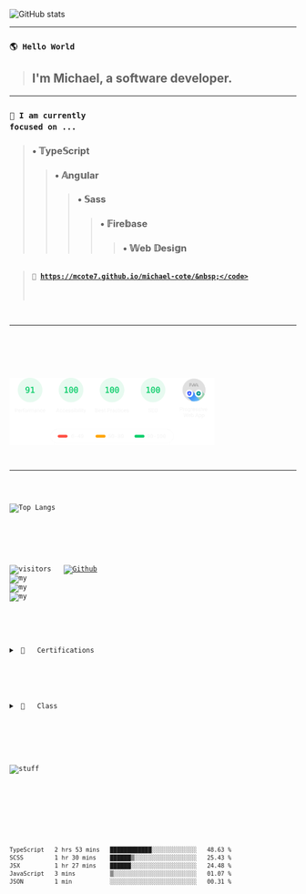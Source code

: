 ![GitHub stats](https://github-readme-stats.vercel.app/api?username=mcote7&show_icons=true&theme=react)

<hr>

### <code>🌎 Hello World&nbsp;</code>
> ## I'm Michael, a software developer.
---
### <code>🎯 I am currently focused on&nbsp;...&nbsp;</code>
> ### &bull;&nbsp;&Topf;ype&Sopf;cript<br>
>> ### &bull;&nbsp;&Aopf;ng&uopf;lar<br>
>>> ### &bull;&nbsp;&Sopf;ass<br>
>>>> ### &bull;&nbsp;&Fopf;ire&bopf;ase<br>
>>>>> ### &bull;&nbsp;&Wopf;eb &Dopf;esi&gopf;n<br>
##
> #### <code>🚀&nbsp;https://mcote7.github.io/michael-cote/&nbsp;</code>
---

<br>

<img src="gauges.svg" alt="guadges" width="360"/>&nbsp;

<hr>

![Top Langs](https://github-readme-stats.vercel.app/api/top-langs/?username=mcote7&layout=compact&theme=react)

<br>

![visitors](https://visitor-badge.laobi.icu/badge?page_id=mcote7.mcote7)&nbsp;&nbsp;
[![Github](https://img.shields.io/github/followers/mcote7?label=Follow&style=social)](https://github.com/mcote7)&nbsp;&nbsp;
<img src="ai-orb-transparent.gif" alt="my" width="30"/>&nbsp;
<img src="ai-orb-transparent.gif" alt="my" width="30"/>&nbsp;
<img src="ai-orb-transparent.gif" alt="my" width="30"/>&nbsp;

#

<details>
<summary>&nbsp;📜&nbsp;&nbsp;&nbsp;Certifications</summary>
<br>

```json
{
  "certification": RxJS_masterclass,
  "institution": "Ultimate Courses",
  "date": "July 2021",
  "id": 14
},
{
  "certification": JS_advanced,
  "institution": "Udemy",
  "date": "July 2021",
  "id": 13
},
{
  "certification": Ultimate_Angular,
  "institution": "Ultimate Courses",
  "date": "July 2021",
  "id": 12
},
{
  "certification": UX_UI_design,
  "institution": "Udemy",
  "date": "July 2021",
  "id": 11
},
{
  "certification": RxJS_basics,
  "institution": "Ultimate Courses",
  "date": "June 2021",
  "id": 10
},
{
  "certification": TypeScript_master_class,
  "institution": "Ultimate Courses",
  "date": "June 2021",
  "id": 9
},
{
  "certification": TypeScript_basics,
  "institution": "Ultimate Courses",
  "date": "May 2021",
  "id": 8
},
{
  "certification": Design_thinking,
  "institution": "Udemy",
  "date": "May 2021",
  "id": 7
},
{
  "certification": SASS_workflow,
  "institution": "Udemy",
  "date": "May 2021",
  "id": 6
},
{
  "certification": Angular_4+,
  "institution": "Code with Mosh",
  "date": "April 2021",
  "id": 5
},
{
  "certification": JavaScript_es6,
  "institution": "Udemy",
  "date": "March 2021",
  "id": 4
},
{
  "certification": Redux_architecture,
  "institution": "Code with Mosh",
  "date": "July 2021",
  "id": 3
},
{
  "certification": React_library,
  "institution": "Code with Mosh",
  "date": "June 2020",
  "id": 2
},
{
  "certification": Full-stack_web_development,
  "institution": "Coding Dojo",
  "date": "June 2020",
  "id": 1
}
```

</details>

#

<details>
<summary>&nbsp;🍕&nbsp;&nbsp;&nbsp;Class</summary>
<br>

```typescript
  
interface SizesInterface {
  availableSizes: string[];
}
abstract class Sizes implements SizesInterface {
  constructor(protected sizes: string[]) {}
  set availableSizes(sizes: string[]) {
    this.sizes = sizes;
  }
  get availableSizes() {
    return this.sizes
  }
} 
interface PizzaInterface extends SizesInterface {
  readonly name: string;
  toppings: string[];
  updateSizes(sizes: string[]): void;
  addTopping(topping: string): void;
}
export class Pizza extends Sizes implements PizzaInterface {
  public name: string;
  toppings: string[] = [];
  constructor(readonly name: string, sizes: string[]){
    super(sizes);  
  }
  public updateSizes(sizes: string[]) {
    this.sizes = sizes;
  }
  public addTopping(topping: string) {
    this.toppings.push(topping);
  }
}  
const pizza = new Pizza('pepperoni', ['small','x-large']);
pizza.addTopping('pepperoni');
pizza.updateSizes(['large']); 
class Coupon {
  static allowed = ['pepperoni','large'];
  static create(percentage: number) {
    return `PIZZA_COUPON_${percentage}%_OFF`;
  }
}
Coupon.create(25);

```

</details>

#

![stuff](https://github-profile-trophy.vercel.app/?username=mcote7&theme=darkhub&margin-w=10&column=7)

#

<!--START_SECTION:waka-->
```text
TypeScript   2 hrs 53 mins   ████████████░░░░░░░░░░░░░   48.63 % 
SCSS         1 hr 30 mins    ██████▒░░░░░░░░░░░░░░░░░░   25.43 % 
JSX          1 hr 27 mins    ██████░░░░░░░░░░░░░░░░░░░   24.48 % 
JavaScript   3 mins          ▒░░░░░░░░░░░░░░░░░░░░░░░░   01.07 % 
JSON         1 min           ░░░░░░░░░░░░░░░░░░░░░░░░░   00.31 % 
```
<!--END_SECTION:waka-->
